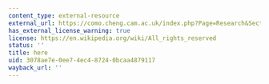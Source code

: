 ```yaml
---
content_type: external-resource
external_url: https://como.cheng.cam.ac.uk/index.php?Page=Research&Section=Weblabs
has_external_license_warning: true
license: https://en.wikipedia.org/wiki/All_rights_reserved
status: ''
title: here
uid: 3078ae7e-0ee7-4ec4-8724-0bcaa4879117
wayback_url: ''
---
```

